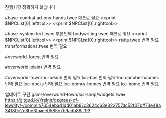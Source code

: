 진행사항 정확하지 않습니다


#base-combat
actions-hands.twee 매크로 필요	<<print $NPCList[0].lefttool>>	<<print $NPCList[0].righttool>>

#base-system
text.twee 부분번역
bodywriting.twee 매크로 필요	<<print $NPCList[0].lefttool>>	<<print $NPCList[0].righttool>>
rtaits.twee 번역 필요
transformations.twee 번역 필요

#oveworld-forest
번역 필요

#overworld-plains
번역 필요

#overworld-town
loc-beach 번역 필요
loc-bus 번역 필요
loc-danube-haomes 번역 필요
loc-docks 번역 필요
loc-domus-homes 번역 필요
loc-home 번역 필요

업데이트 구간
game/overworld-town/loc-shop/widgets.twee
https://gitgud.io/Vrelnir/degrees-of-lewdity/-/commit/7654ebad1dd01ab82c3624c63e3227573c52f07b#73e48a34180c2c8be3faaee0585e7b9adb88af93 